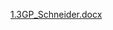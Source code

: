 
[1.3GP_Schneider.docx](https://github.com/bms25506/CIS360-DTR/files/13650544/1.3GP_Schneider.docx)

